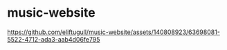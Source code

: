 # music-website

https://github.com/eliftugull/music-website/assets/140808923/63698081-5522-4712-ada3-aab4d06fe795

